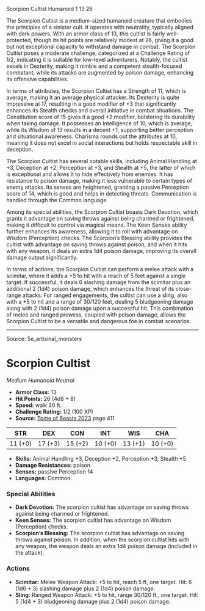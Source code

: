 <MonsterName/>Scorpion Cultist</MonsterName>
<CreatureType/>Humanoid</CreatureType>
<CR/>1</CR>
<AC/>13</AC>
<HP/>26</HP>
<summary>The Scorpion Cultist is a medium-sized humanoid creature that embodies the principles of a sinister cult. It operates with neutrality, typically aligned with dark powers. With an armor class of 13, this cultist is fairly well-protected, though its hit points are relatively modest at 26, giving it a good but not exceptional capacity to withstand damage in combat. The Scorpion Cultist poses a moderate challenge, categorized at a Challenge Rating of 1/2, indicating it is suitable for low-level adventurers. Notably, the cultist excels in Dexterity, making it nimble and a competent stealth-focused combatant, while its attacks are augmented by poison damage, enhancing its offensive capabilities.</summary>

<detail>

In terms of attributes, the Scorpion Cultist has a Strength of 11, which is average, making it an average physical attacker. Its Dexterity is quite impressive at 17, resulting in a good modifier of +3 that significantly enhances its Stealth checks and overall initiative in combat situations. The Constitution score of 15 gives it a good +2 modifier, bolstering its durability when taking damage. It possesses an Intelligence of 10, which is average, while its Wisdom of 13 results in a decent +1, supporting better perception and situational awareness. Charisma rounds out the attributes at 10, meaning it does not excel in social interactions but holds respectable skill in deception.

The Scorpion Cultist has several notable skills, including Animal Handling at +3, Deception at +2, Perception at +3, and Stealth at +5, the latter of which is exceptional and allows it to hide effectively from enemies. It has resistance to poison damage, making it less vulnerable to certain types of enemy attacks. Its senses are heightened, granting a passive Perception score of 14, which is good and helps in detecting threats. Communication is handled through the Common language.

Among its special abilities, the Scorpion Cultist boasts Dark Devotion, which grants it advantage on saving throws against being charmed or frightened, making it difficult to control via magical means. The Keen Senses ability further enhances its awareness, allowing it to roll with advantage on Wisdom (Perception) checks. The Scorpion’s Blessing ability provides the cultist with advantage on saving throws against poison, and when it hits with any weapon, it deals an extra 1d4 poison damage, improving its overall damage output significantly.

In terms of actions, the Scorpion Cultist can perform a melee attack with a scimitar, where it adds a +5 to hit with a reach of 5 feet against a single target. If successful, it deals 6 slashing damage from the scimitar plus an additional 2 (1d4) poison damage, which enhances the threat of its close-range attacks. For ranged engagements, the cultist can use a sling, also with a +5 to hit and a range of 30/120 feet, dealing 5 bludgeoning damage along with 2 (1d4) poison damage upon a successful hit. This combination of melee and ranged prowess, coupled with poison damage, allows the Scorpion Cultist to be a versatile and dangerous foe in combat scenarios.</detail>



---

Source: 5e_artisinal_monsters

# Scorpion Cultist

*Medium* *Humanoid* *Neutral*

- **Armor Class:** 13
- **Hit Points:** 26 (4d8 + 8)
- **Speed:** walk 30 ft.
- **Challenge Rating:** 1/2 (100 XP)
- **Source:** [Tome of Beasts 2023](https://koboldpress.com/kpstore/product/tome-of-beasts-1-2023-edition/) page 411

| STR | DEX | CON | INT | WIS | CHA |
| --- | --- | --- | --- | --- | --- |
| 11 (+0) | 17 (+3) | 15 (+2) | 10 (+0) | 13 (+1) | 10 (+0) |

- **Skills:** Animal Handling +3, Deception +2, Perception +3, Stealth +5
- **Damage Resistances:** poison
- **Senses:** passive Perception 14
- **Languages:** Common

### Special Abilities

- **Dark Devotion:** The scorpion cultist has advantage on saving throws against being charmed or frightened.
- **Keen Senses:** The scorpion cultist has advantage on Wisdom (Perception) checks.
- **Scorpion’s Blessing:** The scorpion cultist has advantage on saving throws against poison. In addition, when the scorpion cultist hits with any weapon, the weapon deals an extra 1d4 poison damage (included in the attack).

### Actions

- **Scimitar:** Melee Weapon Attack: +5 to hit, reach 5 ft, one target. Hit: 6 (1d6 + 3) slashing damage plus 2 (1d4) poison damage.
- **Sling:** Ranged Weapon Attack: +5 to hit, range 30/120 ft., one target. Hit: 5 (1d4 + 3) bludgeoning damage plus 2 (1d4) poison damage.


